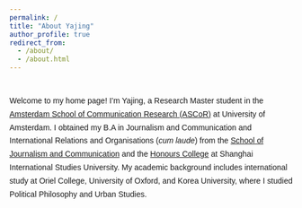 ```yaml
---
permalink: /
title: "About Yajing"
author_profile: true
redirect_from: 
  - /about/
  - /about.html
---
```



<div style="margin-top: 40px; max-width: 800px; line-height: 1.7; font-family: 'Helvetica', Arial, sans-serif;">

Welcome to my home page! I’m Yajing, a Research Master student in the [Amsterdam School of Communication Research (ASCoR)](https://ascor.uva.nl/) at University of Amsterdam. I obtained my B.A in Journalism and Communication and International Relations and Organisations (<em>cum laude</em>) from the [School of Journalism and Communication](https://sjc.shisu.edu.cn/eng/) and the [Honours College](http://www.honors.shisu.edu.cn) at Shanghai International Studies University. My academic background includes international study at Oriel College, University of Oxford, and Korea University, where I studied Political Philosophy and Urban Studies.

</div>
